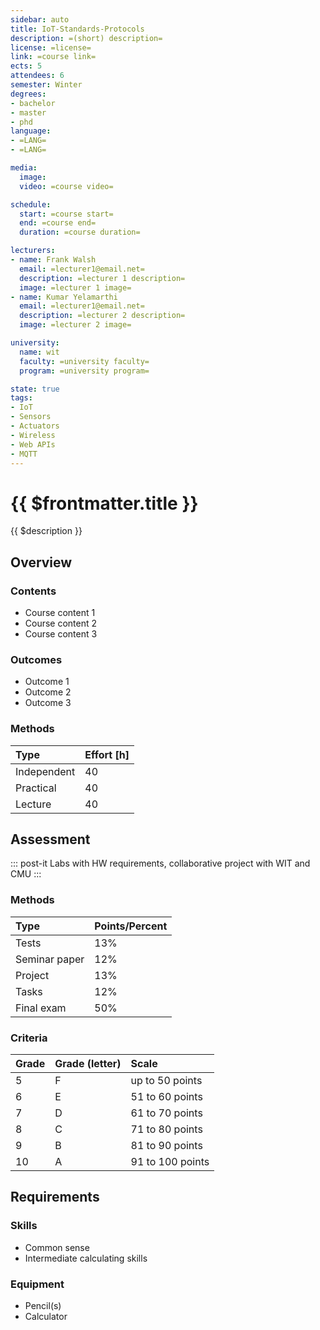 ```yaml
---
sidebar: auto
title: IoT-Standards-Protocols
description: =(short) description=
license: =license=
link: =course link=
ects: 5
attendees: 6
semester: Winter
degrees:
- bachelor
- master
- phd
language: 
- =LANG=
- =LANG=

media:
  image:
  video: =course video=

schedule:
  start: =course start=
  end: =course end=
  duration: =course duration=

lecturers:
- name: Frank Walsh
  email: =lecturer1@email.net=
  description: =lecturer 1 description=
  image: =lecturer 1 image=
- name: Kumar Yelamarthi
  email: =lecturer1@email.net=
  description: =lecturer 2 description=
  image: =lecturer 2 image=

university:
  name: wit
  faculty: =university faculty=
  program: =university program=

state: true
tags:
- IoT
- Sensors
- Actuators
- Wireless
- Web APIs
- MQTT
---
```


# {{ $frontmatter.title }}

{{ $description }}

## Overview

### Contents

* Course content 1
* Course content 2
* Course content 3

### Outcomes

* Outcome 1
* Outcome 2
* Outcome 3

### Methods

| Type        | Effort \[h\] |
| :---------- | :----------- |
| Independent | 40           |
| Practical   | 40           |
| Lecture     | 40           |

## Assessment

::: post-it
Labs with HW requirements,
collaborative project with WIT and CMU
:::

### Methods

| Type          | Points/Percent |
| :------------ | :------------- |
| Tests         | 13%            |
| Seminar paper | 12%            |
| Project       | 13%            |
| Tasks         | 12%            |
| Final exam    | 50%            |

### Criteria

| Grade | Grade (letter) | Scale            |
| :---- | :------------- | :--------------- |
| 5     | F              | up to 50 points  |
| 6     | E              | 51 to 60 points  |
| 7     | D              | 61 to 70 points  |
| 8     | C              | 71 to 80 points  |
| 9     | B              | 81 to 90 points  |
| 10    | A              | 91 to 100 points |

## Requirements

### Skills

* Common sense
* Intermediate calculating skills

### Equipment

* Pencil(s)
* Calculator
